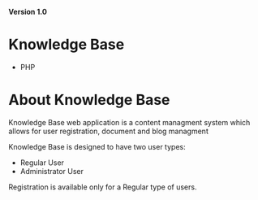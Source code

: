 **Version 1.0**

Knowledge Base
=======

* PHP

About Knowledge Base
=======
Knowledge Base web application is a content managment system which allows for user registration,
document and blog managment

Knowledge Base is designed to have two user types:
* Regular User 
* Administrator User

Registration is available only for a Regular type of users.
